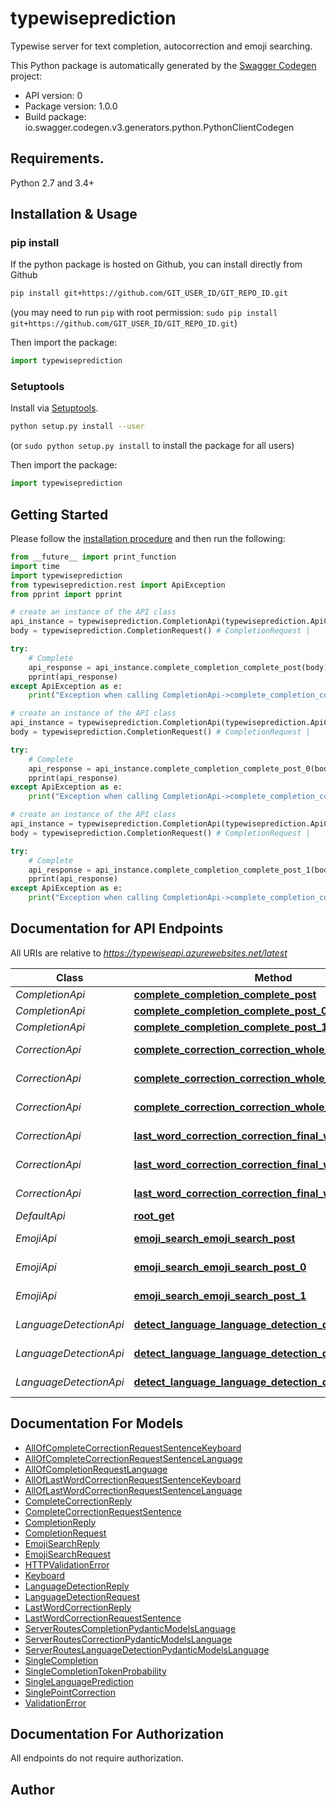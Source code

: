 # typewiseprediction
Typewise server for text completion, autocorrection and emoji searching.

This Python package is automatically generated by the [Swagger Codegen](https://github.com/swagger-api/swagger-codegen) project:

- API version: 0
- Package version: 1.0.0
- Build package: io.swagger.codegen.v3.generators.python.PythonClientCodegen

## Requirements.

Python 2.7 and 3.4+

## Installation & Usage
### pip install

If the python package is hosted on Github, you can install directly from Github

```sh
pip install git+https://github.com/GIT_USER_ID/GIT_REPO_ID.git
```
(you may need to run `pip` with root permission: `sudo pip install git+https://github.com/GIT_USER_ID/GIT_REPO_ID.git`)

Then import the package:
```python
import typewiseprediction 
```

### Setuptools

Install via [Setuptools](http://pypi.python.org/pypi/setuptools).

```sh
python setup.py install --user
```
(or `sudo python setup.py install` to install the package for all users)

Then import the package:
```python
import typewiseprediction
```

## Getting Started

Please follow the [installation procedure](#installation--usage) and then run the following:

```python
from __future__ import print_function
import time
import typewiseprediction
from typewiseprediction.rest import ApiException
from pprint import pprint

# create an instance of the API class
api_instance = typewiseprediction.CompletionApi(typewiseprediction.ApiClient(configuration))
body = typewiseprediction.CompletionRequest() # CompletionRequest | 

try:
    # Complete
    api_response = api_instance.complete_completion_complete_post(body)
    pprint(api_response)
except ApiException as e:
    print("Exception when calling CompletionApi->complete_completion_complete_post: %s\n" % e)

# create an instance of the API class
api_instance = typewiseprediction.CompletionApi(typewiseprediction.ApiClient(configuration))
body = typewiseprediction.CompletionRequest() # CompletionRequest | 

try:
    # Complete
    api_response = api_instance.complete_completion_complete_post_0(body)
    pprint(api_response)
except ApiException as e:
    print("Exception when calling CompletionApi->complete_completion_complete_post_0: %s\n" % e)

# create an instance of the API class
api_instance = typewiseprediction.CompletionApi(typewiseprediction.ApiClient(configuration))
body = typewiseprediction.CompletionRequest() # CompletionRequest | 

try:
    # Complete
    api_response = api_instance.complete_completion_complete_post_1(body)
    pprint(api_response)
except ApiException as e:
    print("Exception when calling CompletionApi->complete_completion_complete_post_1: %s\n" % e)
```

## Documentation for API Endpoints

All URIs are relative to *https://typewiseapi.azurewebsites.net/latest*

Class | Method | HTTP request | Description
------------ | ------------- | ------------- | -------------
*CompletionApi* | [**complete_completion_complete_post**](docs/CompletionApi.md#complete_completion_complete_post) | **POST** /completion/complete | Complete
*CompletionApi* | [**complete_completion_complete_post_0**](docs/CompletionApi.md#complete_completion_complete_post_0) | **POST** /completion/complete | Complete
*CompletionApi* | [**complete_completion_complete_post_1**](docs/CompletionApi.md#complete_completion_complete_post_1) | **POST** /completion/complete | Complete
*CorrectionApi* | [**complete_correction_correction_whole_sentence_post**](docs/CorrectionApi.md#complete_correction_correction_whole_sentence_post) | **POST** /correction/whole_sentence | Complete Correction
*CorrectionApi* | [**complete_correction_correction_whole_sentence_post_0**](docs/CorrectionApi.md#complete_correction_correction_whole_sentence_post_0) | **POST** /correction/whole_sentence | Complete Correction
*CorrectionApi* | [**complete_correction_correction_whole_sentence_post_1**](docs/CorrectionApi.md#complete_correction_correction_whole_sentence_post_1) | **POST** /correction/whole_sentence | Complete Correction
*CorrectionApi* | [**last_word_correction_correction_final_word_post**](docs/CorrectionApi.md#last_word_correction_correction_final_word_post) | **POST** /correction/final_word | Last Word Correction
*CorrectionApi* | [**last_word_correction_correction_final_word_post_0**](docs/CorrectionApi.md#last_word_correction_correction_final_word_post_0) | **POST** /correction/final_word | Last Word Correction
*CorrectionApi* | [**last_word_correction_correction_final_word_post_1**](docs/CorrectionApi.md#last_word_correction_correction_final_word_post_1) | **POST** /correction/final_word | Last Word Correction
*DefaultApi* | [**root_get**](docs/DefaultApi.md#root_get) | **GET** / | Root
*EmojiApi* | [**emoji_search_emoji_search_post**](docs/EmojiApi.md#emoji_search_emoji_search_post) | **POST** /emoji/search | Emoji Search
*EmojiApi* | [**emoji_search_emoji_search_post_0**](docs/EmojiApi.md#emoji_search_emoji_search_post_0) | **POST** /emoji/search | Emoji Search
*EmojiApi* | [**emoji_search_emoji_search_post_1**](docs/EmojiApi.md#emoji_search_emoji_search_post_1) | **POST** /emoji/search | Emoji Search
*LanguageDetectionApi* | [**detect_language_language_detection_detector_post**](docs/LanguageDetectionApi.md#detect_language_language_detection_detector_post) | **POST** /language_detection/detector | Detect Language
*LanguageDetectionApi* | [**detect_language_language_detection_detector_post_0**](docs/LanguageDetectionApi.md#detect_language_language_detection_detector_post_0) | **POST** /language_detection/detector | Detect Language
*LanguageDetectionApi* | [**detect_language_language_detection_detector_post_1**](docs/LanguageDetectionApi.md#detect_language_language_detection_detector_post_1) | **POST** /language_detection/detector | Detect Language

## Documentation For Models

 - [AllOfCompleteCorrectionRequestSentenceKeyboard](docs/AllOfCompleteCorrectionRequestSentenceKeyboard.md)
 - [AllOfCompleteCorrectionRequestSentenceLanguage](docs/AllOfCompleteCorrectionRequestSentenceLanguage.md)
 - [AllOfCompletionRequestLanguage](docs/AllOfCompletionRequestLanguage.md)
 - [AllOfLastWordCorrectionRequestSentenceKeyboard](docs/AllOfLastWordCorrectionRequestSentenceKeyboard.md)
 - [AllOfLastWordCorrectionRequestSentenceLanguage](docs/AllOfLastWordCorrectionRequestSentenceLanguage.md)
 - [CompleteCorrectionReply](docs/CompleteCorrectionReply.md)
 - [CompleteCorrectionRequestSentence](docs/CompleteCorrectionRequestSentence.md)
 - [CompletionReply](docs/CompletionReply.md)
 - [CompletionRequest](docs/CompletionRequest.md)
 - [EmojiSearchReply](docs/EmojiSearchReply.md)
 - [EmojiSearchRequest](docs/EmojiSearchRequest.md)
 - [HTTPValidationError](docs/HTTPValidationError.md)
 - [Keyboard](docs/Keyboard.md)
 - [LanguageDetectionReply](docs/LanguageDetectionReply.md)
 - [LanguageDetectionRequest](docs/LanguageDetectionRequest.md)
 - [LastWordCorrectionReply](docs/LastWordCorrectionReply.md)
 - [LastWordCorrectionRequestSentence](docs/LastWordCorrectionRequestSentence.md)
 - [ServerRoutesCompletionPydanticModelsLanguage](docs/ServerRoutesCompletionPydanticModelsLanguage.md)
 - [ServerRoutesCorrectionPydanticModelsLanguage](docs/ServerRoutesCorrectionPydanticModelsLanguage.md)
 - [ServerRoutesLanguageDetectionPydanticModelsLanguage](docs/ServerRoutesLanguageDetectionPydanticModelsLanguage.md)
 - [SingleCompletion](docs/SingleCompletion.md)
 - [SingleCompletionTokenProbability](docs/SingleCompletionTokenProbability.md)
 - [SingleLanguagePrediction](docs/SingleLanguagePrediction.md)
 - [SinglePointCorrection](docs/SinglePointCorrection.md)
 - [ValidationError](docs/ValidationError.md)

## Documentation For Authorization

 All endpoints do not require authorization.


## Author


